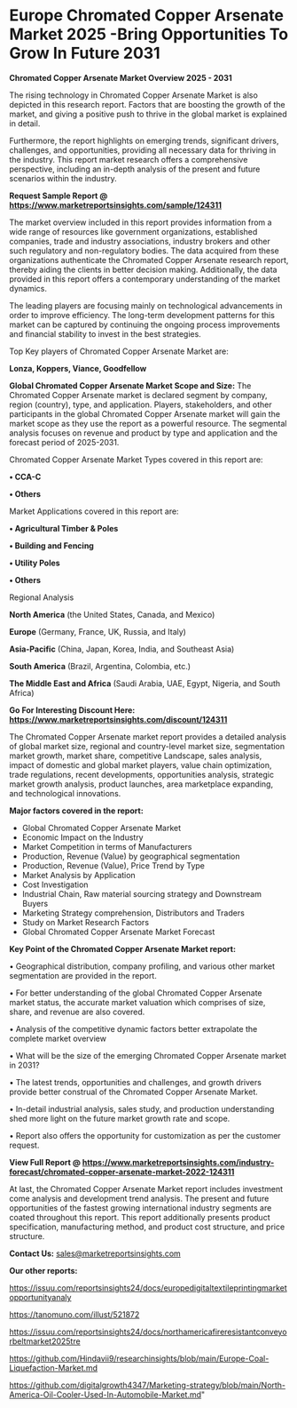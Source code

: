 # Europe Chromated Copper Arsenate Market 2025 -Bring Opportunities To Grow In Future 2031

<Strong> Chromated Copper Arsenate Market Overview 2025 - 2031</strong>

The rising technology in Chromated Copper Arsenate Market is also depicted in this research report. Factors that are boosting the growth of the market, and giving a positive push to thrive in the global market is explained in detail.

Furthermore, the report highlights on emerging trends, significant drivers, challenges, and opportunities, providing all necessary data for thriving in the industry. This report market research offers a comprehensive perspective, including an in-depth analysis of the present and future scenarios within the industry.

<strong>Request Sample Report @ <a href=https://www.marketreportsinsights.com/sample/124311>https://www.marketreportsinsights.com/sample/124311</a></strong>

The market overview included in this report provides information from a wide range of resources like government organizations, established companies, trade and industry associations, industry brokers and other such regulatory and non-regulatory bodies. The data acquired from these organizations authenticate the Chromated Copper Arsenate research report, thereby aiding the clients in better decision making. Additionally, the data provided in this report offers a contemporary understanding of the market dynamics.

The leading players are focusing mainly on technological advancements in order to improve efficiency. The long-term development patterns for this market can be captured by continuing the ongoing process improvements and financial stability to invest in the best strategies.

Top Key players of Chromated Copper Arsenate Market are:

<strong>Lonza, Koppers, Viance, Goodfellow</strong>

<strong><b>Global Chromated Copper Arsenate Market Scope and Size:</b></strong>
The Chromated Copper Arsenate market is declared segment by company, region (country), type, and application. Players, stakeholders, and other participants in the global Chromated Copper Arsenate market will gain the market scope as they use the report as a powerful resource. The segmental analysis focuses on revenue and product by type and application and the forecast period of 2025-2031.

Chromated Copper Arsenate Market Types covered in this report are:

<strong>• CCA-C

• Others</strong>

Market Applications covered in this report are:

<strong>• Agricultural Timber & Poles

• Building and Fencing

• Utility Poles

• Others</strong> 

Regional Analysis

<strong>North America</strong> (the United States, Canada, and Mexico)

<strong>Europe</strong> (Germany, France, UK, Russia, and Italy)

<strong>Asia-Pacific</strong> (China, Japan, Korea, India, and Southeast Asia)

<strong>South America</strong> (Brazil, Argentina, Colombia, etc.)

<strong>The Middle East and Africa</strong> (Saudi Arabia, UAE, Egypt, Nigeria, and South Africa)

<strong>Go For Interesting Discount Here: <a href=https://www.marketreportsinsights.com/discount/124311>https://www.marketreportsinsights.com/discount/124311</a></strong>

The Chromated Copper Arsenate market report provides a detailed analysis of global market size, regional and country-level market size, segmentation market growth, market share, competitive Landscape, sales analysis, impact of domestic and global market players, value chain optimization, trade regulations, recent developments, opportunities analysis, strategic market growth analysis, product launches, area marketplace expanding, and technological innovations.

<strong><b>Major factors covered in the report:</b></strong>
<ul>
  <li>Global Chromated Copper Arsenate Market </li>
  <li>Economic Impact on the Industry</li>
  <li>Market Competition in terms of Manufacturers</li>
  <li>Production, Revenue (Value) by geographical segmentation</li>
  <li>Production, Revenue (Value), Price Trend by Type</li>
  <li>Market Analysis by Application</li>
  <li>Cost Investigation</li>
  <li>Industrial Chain, Raw material sourcing strategy and Downstream Buyers</li>
  <li>Marketing Strategy comprehension, Distributors and Traders</li>
  <li>Study on Market Research Factors</li>
  <li>Global Chromated Copper Arsenate Market Forecast</li>
</ul>

<strong><b>Key Point of the Chromated Copper Arsenate Market report:</b></strong>

• Geographical distribution, company profiling, and various other market segmentation are provided in the report.

• For better understanding of the global Chromated Copper Arsenate market status, the accurate market valuation which comprises of size, share, and revenue are also covered.

• Analysis of the competitive dynamic factors better extrapolate the complete market overview

• What will be the size of the emerging Chromated Copper Arsenate market in 2031?

• The latest trends, opportunities and challenges, and growth drivers provide better construal of the Chromated Copper Arsenate Market.

• In-detail industrial analysis, sales study, and production understanding shed more light on the future market growth rate and scope.

• Report also offers the opportunity for customization as per the customer request.

<strong><b>View Full Report @ <a href=https://www.marketreportsinsights.com/industry-forecast/chromated-copper-arsenate-market-2022-124311>https://www.marketreportsinsights.com/industry-forecast/chromated-copper-arsenate-market-2022-124311</a></b></strong>


At last, the Chromated Copper Arsenate Market report includes investment come analysis and development trend analysis. The present and future opportunities of the fastest growing international industry segments are coated throughout this report. This report additionally presents product specification, manufacturing method, and product cost structure, and price structure.

<strong>Contact Us:</strong>
sales@marketreportsinsights.com

<strong>Our other reports:</strong>

<a href=https://issuu.com/reportsinsights24/docs/europedigitaltextileprintingmarketopportunityanaly>https://issuu.com/reportsinsights24/docs/europedigitaltextileprintingmarketopportunityanaly</a>

<a href=https://tanomuno.com/illust/521872>https://tanomuno.com/illust/521872</a>

<a href=https://issuu.com/reportsinsights24/docs/northamericafireresistantconveyorbeltmarket2025tre>https://issuu.com/reportsinsights24/docs/northamericafireresistantconveyorbeltmarket2025tre</a>

<a href=https://github.com/Hindavii9/researchinsights/blob/main/Europe-Coal-Liquefaction-Market.md>https://github.com/Hindavii9/researchinsights/blob/main/Europe-Coal-Liquefaction-Market.md</a>

<a href=https://github.com/digitalgrowth4347/Marketing-strategy/blob/main/North-America-Oil-Cooler-Used-In-Automobile-Market.md>https://github.com/digitalgrowth4347/Marketing-strategy/blob/main/North-America-Oil-Cooler-Used-In-Automobile-Market.md</a>"
